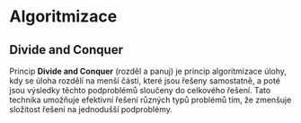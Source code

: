 # Algoritmizace


## Divide and Conquer
Princip __Divide and Conquer__ (rozděl a panuj) je princip algoritmizace úlohy, kdy se úloha rozdělí na menší části, které jsou řešeny samostatně, a poté jsou výsledky těchto podproblémů sloučeny do celkového řešení. Tato technika umožňuje efektivní řešení různých typů problémů tím, že zmenšuje složitost řešení na jednodušší podproblémy.